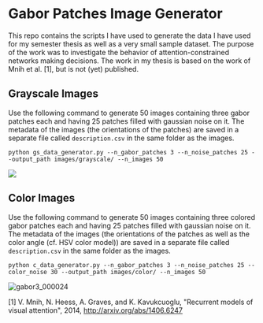# Gabor Patches Image Generator

This repo contains the scripts I have used to generate the data I have used for my semester thesis as well as a very small sample dataset. The purpose of the work was to investigate the behavior of attention-constrained networks making decisions. The work in my thesis is based on the work of Mnih et al. [1], but is not (yet) published.



## Grayscale Images

Use the following command to generate 50 images containing three gabor patches each and having 25 patches filled with gaussian noise on it. The metadata of the images (the orientations of the patches) are saved in a separate file called `description.csv` in the same folder as the images.

```python gs_data_generator.py --n_gabor_patches 3 --n_noise_patches 25 --output_path images/grayscale/ --n_images 50```



![](images/grayscale/gabor3_000018.png)



## Color Images

Use the following command to generate 50 images containing three colored gabor patches each and having 25 patches filled with gaussian noise on it. The metadata of the images (the orientations of the patches as well as the color angle (cf. HSV color model)) are saved in a separate file called `description.csv` in the same folder as the images.

```python c_data_generator.py --n_gabor_patches 3 --n_noise_patches 25 --color_noise 30 --output_path images/color/ --n_images 50```



![gabor3_000024](images/color/gabor3_000014.png)





[1] V. Mnih, N. Heess, A. Graves, and K. Kavukcuoglu, "Recurrent models of visual attention", 2014, http://arxiv.org/abs/1406.6247
